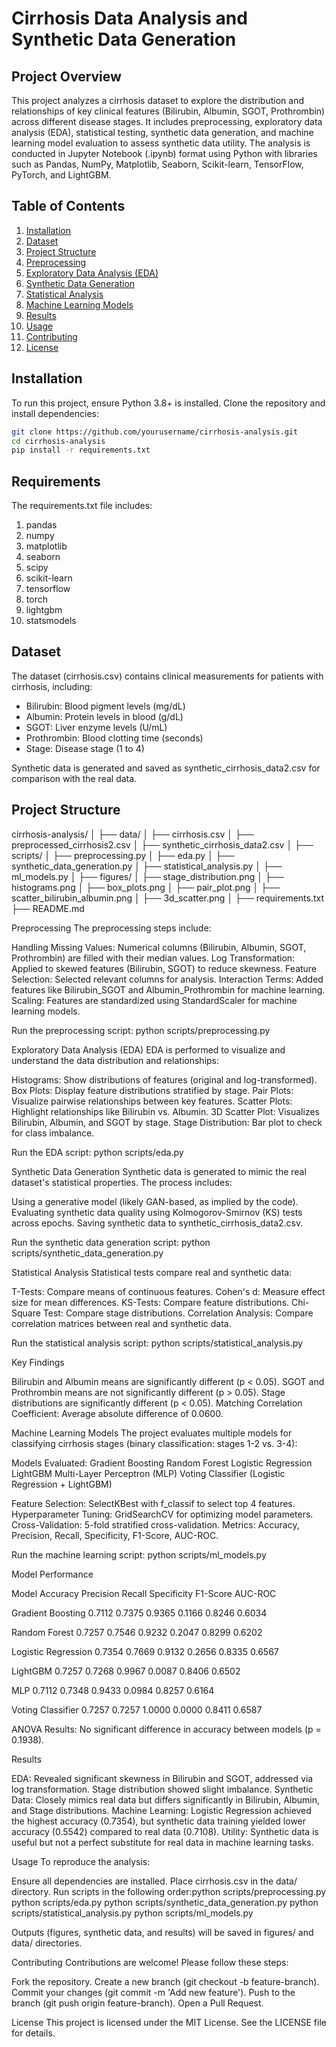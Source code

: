 # Cirrhosis Data Analysis and Synthetic Data Generation

## Project Overview
This project analyzes a cirrhosis dataset to explore the distribution and relationships of key clinical features (Bilirubin, Albumin, SGOT, Prothrombin) across different disease stages. It includes preprocessing, exploratory data analysis (EDA), statistical testing, synthetic data generation, and machine learning model evaluation to assess synthetic data utility. The analysis is conducted in Jupyter Notebook (.ipynb) format using Python with libraries such as Pandas, NumPy, Matplotlib, Seaborn, Scikit-learn, TensorFlow, PyTorch, and LightGBM.

## Table of Contents
1. [Installation](#installation)
2. [Dataset](#dataset)
3. [Project Structure](#project-structure)
4. [Preprocessing](#preprocessing)
5. [Exploratory Data Analysis (EDA)](#exploratory-data-analysis-eda)
6. [Synthetic Data Generation](#synthetic-data-generation)
7. [Statistical Analysis](#statistical-analysis)
8. [Machine Learning Models](#machine-learning-models)
9. [Results](#results)
10. [Usage](#usage)
11. [Contributing](#contributing)
12. [License](#license)

## Installation
To run this project, ensure Python 3.8+ is installed. Clone the repository and install dependencies:
```bash
git clone https://github.com/yourusername/cirrhosis-analysis.git
cd cirrhosis-analysis
pip install -r requirements.txt
```

## Requirements
The requirements.txt file includes:
1. pandas
2. numpy
3. matplotlib
4. seaborn
5. scipy
6. scikit-learn
7. tensorflow
8. torch
9. lightgbm
10. statsmodels

## Dataset
The dataset (cirrhosis.csv) contains clinical measurements for patients with cirrhosis, including:

- Bilirubin: Blood pigment levels (mg/dL)
- Albumin: Protein levels in blood (g/dL)
- SGOT: Liver enzyme levels (U/mL)
- Prothrombin: Blood clotting time (seconds)
- Stage: Disease stage (1 to 4)

Synthetic data is generated and saved as synthetic_cirrhosis_data2.csv for comparison with the real data.
## Project Structure
cirrhosis-analysis/
│
├── data/
│   ├── cirrhosis.csv
│   ├── preprocessed_cirrhosis2.csv
│   ├── synthetic_cirrhosis_data2.csv
│
├── scripts/
│   ├── preprocessing.py
│   ├── eda.py
│   ├── synthetic_data_generation.py
│   ├── statistical_analysis.py
│   ├── ml_models.py
│
├── figures/
│   ├── stage_distribution.png
│   ├── histograms.png
│   ├── box_plots.png
│   ├── pair_plot.png
│   ├── scatter_bilirubin_albumin.png
│   ├── 3d_scatter.png
│
├── requirements.txt
├── README.md

Preprocessing
The preprocessing steps include:

Handling Missing Values: Numerical columns (Bilirubin, Albumin, SGOT, Prothrombin) are filled with their median values.
Log Transformation: Applied to skewed features (Bilirubin, SGOT) to reduce skewness.
Feature Selection: Selected relevant columns for analysis.
Interaction Terms: Added features like Bilirubin_SGOT and Albumin_Prothrombin for machine learning.
Scaling: Features are standardized using StandardScaler for machine learning models.

Run the preprocessing script:
python scripts/preprocessing.py

Exploratory Data Analysis (EDA)
EDA is performed to visualize and understand the data distribution and relationships:

Histograms: Show distributions of features (original and log-transformed).
Box Plots: Display feature distributions stratified by stage.
Pair Plots: Visualize pairwise relationships between key features.
Scatter Plots: Highlight relationships like Bilirubin vs. Albumin.
3D Scatter Plot: Visualizes Bilirubin, Albumin, and SGOT by stage.
Stage Distribution: Bar plot to check for class imbalance.

Run the EDA script:
python scripts/eda.py

Synthetic Data Generation
Synthetic data is generated to mimic the real dataset's statistical properties. The process includes:

Using a generative model (likely GAN-based, as implied by the code).
Evaluating synthetic data quality using Kolmogorov-Smirnov (KS) tests across epochs.
Saving synthetic data to synthetic_cirrhosis_data2.csv.

Run the synthetic data generation script:
python scripts/synthetic_data_generation.py

Statistical Analysis
Statistical tests compare real and synthetic data:

T-Tests: Compare means of continuous features.
Cohen's d: Measure effect size for mean differences.
KS-Tests: Compare feature distributions.
Chi-Square Test: Compare stage distributions.
Correlation Analysis: Compare correlation matrices between real and synthetic data.

Run the statistical analysis script:
python scripts/statistical_analysis.py

Key Findings

Bilirubin and Albumin means are significantly different (p < 0.05).
SGOT and Prothrombin means are not significantly different (p > 0.05).
Stage distributions are significantly different (p < 0.05).
Matching Correlation Coefficient: Average absolute difference of 0.0600.

Machine Learning Models
The project evaluates multiple models for classifying cirrhosis stages (binary classification: stages 1-2 vs. 3-4):

Models Evaluated:
Gradient Boosting
Random Forest
Logistic Regression
LightGBM
Multi-Layer Perceptron (MLP)
Voting Classifier (Logistic Regression + LightGBM)


Feature Selection: SelectKBest with f_classif to select top 4 features.
Hyperparameter Tuning: GridSearchCV for optimizing model parameters.
Cross-Validation: 5-fold stratified cross-validation.
Metrics: Accuracy, Precision, Recall, Specificity, F1-Score, AUC-ROC.

Run the machine learning script:
python scripts/ml_models.py

Model Performance



Model
Accuracy
Precision
Recall
Specificity
F1-Score
AUC-ROC



Gradient Boosting
0.7112
0.7375
0.9365
0.1166
0.8246
0.6034


Random Forest
0.7257
0.7546
0.9232
0.2047
0.8299
0.6202


Logistic Regression
0.7354
0.7669
0.9132
0.2656
0.8335
0.6567


LightGBM
0.7257
0.7268
0.9967
0.0087
0.8406
0.6502


MLP
0.7112
0.7348
0.9433
0.0984
0.8257
0.6164


Voting Classifier
0.7257
0.7257
1.0000
0.0000
0.8411
0.6587



ANOVA Results: No significant difference in accuracy between models (p = 0.1938).

Results

EDA: Revealed significant skewness in Bilirubin and SGOT, addressed via log transformation. Stage distribution showed slight imbalance.
Synthetic Data: Closely mimics real data but differs significantly in Bilirubin, Albumin, and Stage distributions.
Machine Learning: Logistic Regression achieved the highest accuracy (0.7354), but synthetic data training yielded lower accuracy (0.5542) compared to real data (0.7108).
Utility: Synthetic data is useful but not a perfect substitute for real data in machine learning tasks.

Usage
To reproduce the analysis:

Ensure all dependencies are installed.
Place cirrhosis.csv in the data/ directory.
Run scripts in the following order:python scripts/preprocessing.py
python scripts/eda.py
python scripts/synthetic_data_generation.py
python scripts/statistical_analysis.py
python scripts/ml_models.py


Outputs (figures, synthetic data, and results) will be saved in figures/ and data/ directories.

Contributing
Contributions are welcome! Please follow these steps:

Fork the repository.
Create a new branch (git checkout -b feature-branch).
Commit your changes (git commit -m 'Add new feature').
Push to the branch (git push origin feature-branch).
Open a Pull Request.

License
This project is licensed under the MIT License. See the LICENSE file for details.
